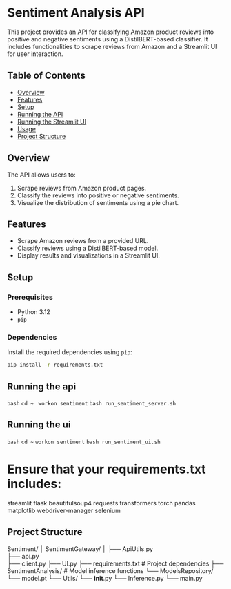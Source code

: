 # Sentiment Analysis API

This project provides an API for classifying Amazon product reviews into positive and negative sentiments using a DistilBERT-based classifier. It includes functionalities to scrape reviews from Amazon and a Streamlit UI for user interaction.

## Table of Contents

- [Overview](#overview)
- [Features](#features)
- [Setup](#setup)
- [Running the API](#running-the-api)
- [Running the Streamlit UI](#running-the-streamlit-ui)
- [Usage](#usage)
- [Project Structure](#project-structure)

## Overview

The API allows users to:
1. Scrape reviews from Amazon product pages.
2. Classify the reviews into positive or negative sentiments.
3. Visualize the distribution of sentiments using a pie chart.

## Features

- Scrape Amazon reviews from a provided URL.
- Classify reviews using a DistilBERT-based model.
- Display results and visualizations in a Streamlit UI.

## Setup

### Prerequisites

- Python 3.12
- `pip` 

### Dependencies

Install the required dependencies using `pip`:

```bash
pip install -r requirements.txt
```

## Running the api
```bash```
```cd ~ ``` 
```workon sentiment```
```bash run_sentiment_server.sh ```

## Running the ui
```bash```
```cd ~```
```workon sentiment```
```bash run_sentiment_ui.sh ```

# Ensure that your requirements.txt includes:

streamlit
flask
beautifulsoup4
requests
transformers
torch
pandas
matplotlib
webdriver-manager
selenium

## Project Structure

Sentiment/
│
SentimentGateway/
│
├── ApiUtils.py                      
├── api.py    
├── client.py
├── UI.py
├── requirements.txt                 # Project dependencies
├── SentimentAnalysis/           # Model inference functions
    └── ModelsRepository/
        └── model.pt
    └── Utils/
    └── __init__.py
    └── Inference.py
    └── main.py
